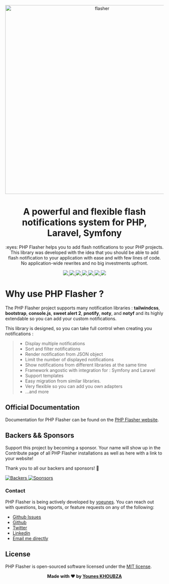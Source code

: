 <p align="center"><img width="600" alt="flasher" src="https://user-images.githubusercontent.com/10859693/102468596-03317180-4052-11eb-9df3-44dc6235b238.png"></p>

<h1 align="center">A powerful and flexible flash notifications system for PHP, Laravel, Symfony</h1>

<p align="center">
    :eyes: PHP Flasher helps you to add flash notifications to your PHP projects. 
    This library was developed with the idea that you should be able to add flash notification to your application with ease and with few lines of code. 
    No application-wide rewrites and no big investments upfront.
</p>

<p align="center">
    <a href="https://github.com/php-flasher/flasher">
        <img src="https://img.shields.io/badge/source-php--flasher/flasher-blue.svg?style=flat-square">
    </a>
    <a href="https://github.com/php-flasher/flasher/releases">
        <img src="https://img.shields.io/github/tag/php-flasher/flasher.svg">
    </a>
    <a href="https://github.com/php-flasher/flasher/blob/master/LICENSE">
        <img src="https://img.shields.io/badge/license-MIT-brightgreen.svg">
    </a>
    <a href="https://packagist.org/packages/php-flasher/flasher">
        <img src="https://img.shields.io/packagist/dt/php-flasher/flasher.svg">
    </a>
    <a href="https://packagist.org/packages/php-flasher/flasher">
        <img src="https://img.shields.io/packagist/php-v/php-flasher/flasher.svg?style=flat-square">
    </a>
    <a href="https://opencollective.com/php-flasher">
        <img src="https://opencollective.com/php-flasher/tiers/backer/badge.svg?label=backer&color=brightgreen" />
    </a>
    <a href="https://opencollective.com/php-flasher">
        <img src="https://opencollective.com/php-flasher/tiers/sponsor/badge.svg?label=sponsor&color=brightgreen" />
    </a>
</p>

# Why use PHP Flasher ?

The PHP Flasher project supports many notification libraries : __tailwindcss__, __bootstrap__, __console.js__, __sweet alert 2__, __pnotify__, __noty__, and __notyf__
and its highly extendable so you can add your custom notifications.

This library is designed, so you can take full control when creating you notifications :

> * Display multiple notifications
> * Sort and filter notifications
> * Render notification from JSON object
> * Limit the number of displayed notifications
> * Show notifications from different libraries at the same time
> * Framework angostic with integration for : Symfony and Laravel
> * Support templates
> * Easy migration from similar libraries.
> * Very flexible so you can add you own adapters
> * ...and more


## Official Documentation

Documentation for PHP Flasher can be found on the [PHP Flasher website](https://php-flasher.github.io/).

## Backers && Sponsors

Support this project by becoming a sponsor. Your name will show up in the Contribute page of all PHP Flasher installations as well as here with a link to your website!

Thank you to all our backers and sponsors! 🙏

<a href="https://opencollective.com/php-flasher#backers" target="_blank">
  <img src="https://opencollective.com/php-flasher/backers.svg?width=890" title="Backers" alt="Backers">
</a>

<a href="https://opencollective.com/php-flasher#sponsors" target="_blank">
  <img src="https://opencollective.com/php-flasher/sponsors.svg?width=890" title="Sponsors" alt="Sponsors">
</a>

### Contact

PHP Flasher is being actively developed by <a href="https://github.com/yoeunes">yoeunes</a>. You can reach out with questions, bug reports, or feature requests 
on any of the following:

- [Github Issues](https://github.com/php-flasher/flasher/issues) 
- [Github](https://github.com/yoeunes)
- [Twitter](https://twitter.com/yoeunes)
- [Linkedin](https://www.linkedin.com/in/younes-khoubza/)
- [Email me directly](mailto:younes.khoubza@gmail.com)

## License

PHP Flasher is open-sourced software licensed under the [MIT license](https://opensource.org/licenses/MIT).

<p align="center"> <b>Made with ❤️ by <a href="https://www.linkedin.com/in/younes-khoubza/">Younes KHOUBZA</a> <b> </p>
